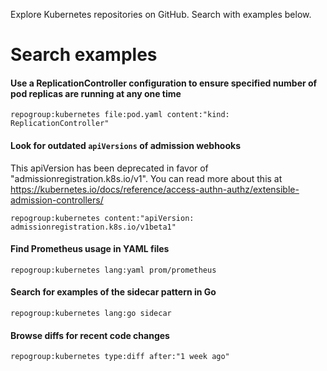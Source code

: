 Explore Kubernetes repositories on GitHub. Search with examples below.

# Search examples

#### Use a ReplicationController configuration to ensure specified number of pod replicas are running at any one time

```sourcegraph
repogroup:kubernetes file:pod.yaml content:"kind: ReplicationController"
```

#### Look for outdated `apiVersions` of admission webhooks
This apiVersion has been deprecated in favor of "admissionregistration.k8s.io/v1". You can read more about this at https://kubernetes.io/docs/reference/access-authn-authz/extensible-admission-controllers/

```sourcegraph
repogroup:kubernetes content:"apiVersion: admissionregistration.k8s.io/v1beta1"
```

#### Find Prometheus usage in YAML files

```sourcegraph
repogroup:kubernetes lang:yaml prom/prometheus
```

#### Search for examples of the sidecar pattern in Go

```sourcegraph
repogroup:kubernetes lang:go sidecar
```

#### Browse diffs for recent code changes

```sourcegraph
repogroup:kubernetes type:diff after:"1 week ago"
```
